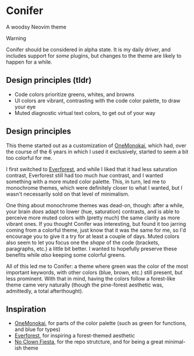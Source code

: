 # Conifer

A woodsy Neovim theme

> [!WARNING]
> Conifer should be considered in alpha state. It is my daily driver, and includes support for *some* plugins, but changes to the theme are likely to happen for a while.

## Design principles (tldr)

- Code colors prioritize greens, whites, and browns
- UI colors are vibrant, contrasting with the code color palette, to draw your eye
- Muted diagnostic virtual text colors, to get out of your way

## Design principles

This theme started out as a customization of [OneMonokai](https://github.com/azemoh/vscode-one-monokai), which had, over the course of the 6 years in which I used it exclusively, started to seem a bit too colorful for me.

I first switched to [Everforest](https://github.com/sainnhe/everforest), and while I liked that it had less saturation contrast, Everforest still had too much *hue* contrast, and I wanted something with a more muted  color palette. This, in turn, led me to monochrome themes, which were definitely closer to what I wanted, but I wasn't necessarily sold on that level of minimalism.

One thing about monochrome themes was dead-on, though: after a while, your brain *does* adapt to lower (hue, saturation) contrasts, and is able to perceive more muted colors with (pretty much) the same clarity as more vibrant ones. If you thought Conifer was interesting, but found it too jarring coming from a colorful theme, just know that it was the same for me, so I'd encourage you to give it a try for at least a couple of days. Muted colors also seem to let you focus one the *shape* of the code (brackets, paragraphs, etc.) a little bit better. I wanted to hopefully preserve these benefits while *also* keeping some colorful greens.

All of this led me to Conifer: a theme where green was the color of the most important keywords, with other colors (blue, brown, etc.) still present, but less prominent. With that in mind, having the colors follow a forest-like theme came very naturally (though the pine-forest aesthetic was, admittedly, a total afterthought).

## Inspiration

- [OneMonokai](https://github.com/azemoh/vscode-one-monokai), for parts of the color palette (such as green for functions, and blue for types)
- [Everforest](https://github.com/sainnhe/everforest), for inspiring a forest-themed aesthetic
- [No Clown Fiesta](https://github.com/no-clown-fiesta/no-clown-fiesta.nvim/), for the repo strutcture, and for being a great minimal-ish theme 
